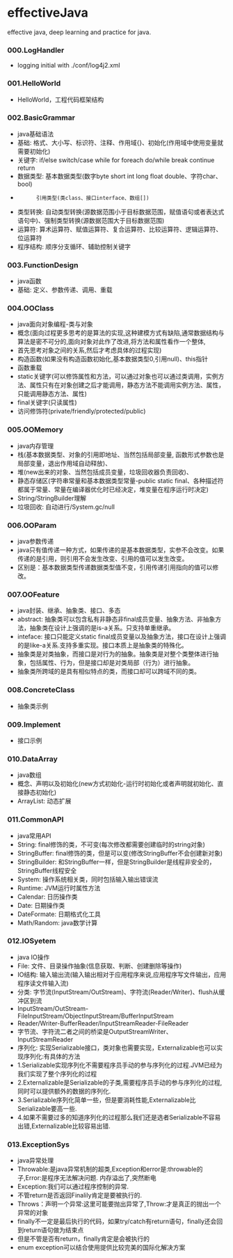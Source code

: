 # effectiveJava
effective java, deep learning and practice for java.

### 000.LogHandler
* logging initial with ./conf/log4j2.xml

### 001.HelloWorld
* HelloWorld，工程代码框架结构

### 002.BasicGrammar
* java基础语法
* 基础:		格式、大小写、标识符、注释、作用域{}、初始化(作用域中使用变量就需要初始化)
* 关键字:		if/else switch/case while for foreach do/while break continue return
* 数据类型:	基本数据类型(数字byte short int long float double、字符char、bool)	
* 			引用类型(类class、接口interface、数组[])
* 类型转换:	自动类型转换(源数据范围小于目标数据范围，赋值语句或者表达式语句中)、强制类型转换(源数据范围大于目标数据范围)
* 运算符:		算术运算符、赋值运算符、复合运算符、比较运算符、逻辑运算符、位运算符
* 程序结构:	顺序分支循环、辅助控制关键字

### 003.FunctionDesign
* java函数
* 基础:		定义、参数传递、调用、重载

### 004.OOClass
* java面向对象编程-类与对象
* 概念(面向过程更多思考的是算法的实现,这种建模方式有缺陷,通常数据结构与算法是密不可分的,面向对象对此作了改进,将方法和属性看作一个整体,
* 首先思考对象之间的关系,然后才考虑具体的过程实现)
* 构造函数(如果没有构造函数初始化,基本数据类型0,引用null)、this指针
* 函数重载
* static关键字(可以修饰属性和方法，可以通过对象也可以通过类调用，实例方法、属性只有在对象创建之后才能调用，静态方法不能调用实例方法、属性，只能调用静态方法、属性)
* final关键字(只读属性)
* 访问修饰符(private/friendly/protected/public)

### 005.OOMemory
* java内存管理
* 栈(基本数据类型、对象的引用即地址、当然包括局部变量, 函数形式参数也是局部变量，退出作用域自动释放)、
* 堆(new出来的对象、当然包括成员变量，垃圾回收器负责回收)、
* 静态存储区(字符串常量和基本数据类型常量-public static final、各种描述符都属于常量、常量在编译器优化时已经决定，堆变量在程序运行时决定)
* String/StringBuilder理解
* 垃圾回收:	自动进行/System.gc/null

### 006.OOParam
* java参数传递
* java只有值传递一种方式，如果传递的是基本数据类型，实参不会改变。如果传递的是引用，则引用不会发生改变、引用的值可以发生改变。
* 区别是：基本数据类型传递数据类型值不变，引用传递引用指向的值可以修改。

### 007.OOFeature
* java封装、继承、抽象类、接口、多态
* abstract:	抽象类可以包含私有非静态非final成员变量、抽象方法、非抽象方法，抽象类在设计上强调的是is-a关系。只支持单重继承。
* inteface:	接口只能定义static final成员变量以及抽象方法，接口在设计上强调的是like-a关系.支持多重实现。接口本质上是抽象类的特殊化。
* 抽象类是对类抽象，而接口是对行为的抽象。抽象类是对整个类整体进行抽象，包括属性、行为，但是接口却是对类局部（行为）进行抽象。
* 抽象类所跨域的是具有相似特点的类，而接口却可以跨域不同的类。

### 008.ConcreteClass
* 抽象类示例

### 009.Implement
* 接口示例

### 010.DataArray
* java数组
* 概念、声明以及初始化(new方式初始化-运行时初始化或者声明就初始化、直接静态初始化)
* ArrayList:	动态扩展

### 011.CommonAPI
* java常用API
* String:		final修饰的类，不可变(每次修改都需要创建临时的string对象)
* StringBuffer:	final修饰的类，但是可以变(修改StringBuffer不会创建新对象)
* StringBuilder:	和StringBuffer一样，但是StringBuilder是线程非安全的，StringBuffer线程安全
* System:		操作系统相关类，同时包括输入输出错误流
* Runtime:		JVM运行时属性方法
* Calendar:		日历操作类
* Date:			日期操作类
* DateFormate:	日期格式化工具
* Math/Random:	java数学计算

### 012.IOSyetem
* java IO操作
* File:		文件、目录操作抽象(信息获取、判断、创建删除等操作)
* IO结构:		输入输出流(输入输出相对于应用程序来说,应用程序写文件输出，应用程序读文件输入流)
* 分类:		字节流(InputStream/OutStream)、字符流(Reader/Writer)、flush从缓冲区到流
* InputStream/OutStream-FileInputStream/ObjectInputStream/BufferInputStream
* Reader/Writer-BufferReader/InputStreamReader-FileReader
* 字节流、字符流二者之间的桥梁是OutputStreamWriter、InputStreamReader
* 序列化:		实现Serializable接口，类对象也需要实现，Externalizable也可以实现序列化:有具体的方法
* 1.Serializable实现序列化不需要程序员手动的参与序列化的过程.JVM已经为我们实现了整个序列化的过程
* 2.Externalizable是Serializable的子类,需要程序员手动的参与序列化的过程,同时可以提供额外的数据的序列化.
* 3.Serializable序列化简单一些，但是要消耗性能,Externalizable比Serializable要高一些.
* 4.如果不需要过多的知道序列化的过程那么我们还是选者Serializable不容易出错,Externalizable比较容易出错.

### 013.ExceptionSys
* java异常处理
* Throwable:是java异常机制的超类,Exception和error是:throwable的子,Error:是程序无法解决问题. 内存溢出了,突然断电
* Exception:我们可以通过程序控制的异常.
* 不管return是否返回Finalily肯定是要被执行的.
* Throws：声明一个异常:这里可能要抛出异常了,Throw:才是真正的抛出一个异常的对象
* finally不一定是最后执行的代码，如果try/catch有return语句，finally还会回到return语句做为结束点
* 但是不管是否有return，finally肯定是会被执行的
* enum exception可以结合使用提供比较完美的国际化解决方案
